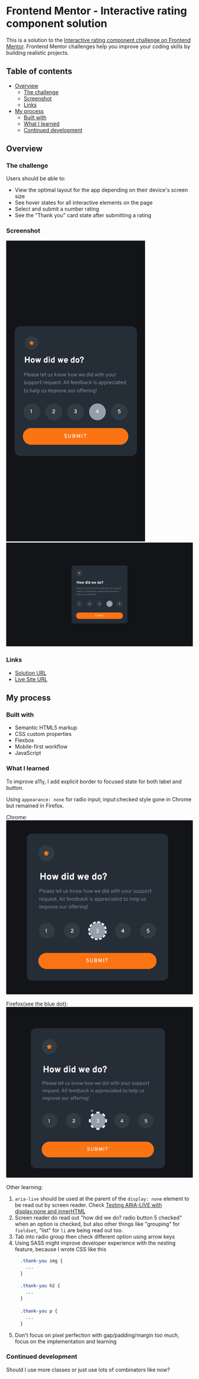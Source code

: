 # Frontend Mentor - Interactive rating component solution

This is a solution to the [Interactive rating component challenge on Frontend Mentor](https://www.frontendmentor.io/challenges/interactive-rating-component-koxpeBUmI). Frontend Mentor challenges help you improve your coding skills by building realistic projects. 

## Table of contents

- [Overview](#overview)
  - [The challenge](#the-challenge)
  - [Screenshot](#screenshot)
  - [Links](#links)
- [My process](#my-process)
  - [Built with](#built-with)
  - [What I learned](#what-i-learned)
  - [Continued development](#continued-development)

## Overview

### The challenge

Users should be able to:

- View the optimal layout for the app depending on their device's screen size
- See hover states for all interactive elements on the page
- Select and submit a number rating
- See the "Thank you" card state after submitting a rating

### Screenshot

![](./images/mobile.png)
![](./images/desktop.png)


### Links

- [Solution URL](https://github.com/devusexu/Frontend-Mentor/tree/main/interactive-rating-component-main)
- [Live Site URL](https://devusexu.github.io/Frontend-Mentor/interactive-rating-component-main/)

## My process

### Built with

- Semantic HTML5 markup
- CSS custom properties
- Flexbox
- Mobile-first workflow
- JavaScript

### What I learned

To improve a11y, I add explicit border to focused state for both label and button.

Using `appearance: none` for radio input; input:checked style gone in Chrome but remained in Firefox.

Chrome:  
![](./images/input-focus-Chrome.png)  

Firefox(see the blue dot):  
![](./images/input-focus-Firefox.png)

Other learning:
1. `aria-live` should be used at the parent of the `display: none` element to be read out by screen reader. Check [Testing ARIA-LIVE
with display:none and innerHTML](https://www.davidmacd.com/blog/test-aria-live-display-none.html)
2. Screen reader do read out "how did we do? radio button 5 checked" when an option is checked, but also other things like "grouping" for `fieldset`, "list" for `li` are being read out too.
1. Tab into radio group then check different option using arrow keys
2. Using SASS might improve developer experience with the nesting feature, because I wrote CSS like this
    ```css
      .thank-you img {
        ...
      }

      .thank-you h2 {
        ...
      }

      .thank-you p {
        ...
      }         

    ```
1. Don't focus on pixel perfection with gap/padding/margin too much, focus on the implementation and learning


### Continued development

Should I use more classes or just use lots of combinators like now?